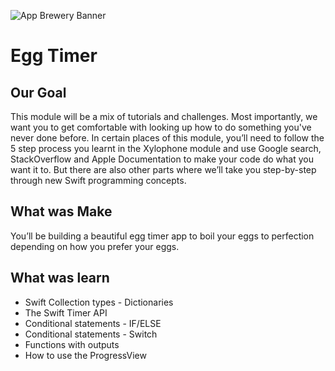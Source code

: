 ![App Brewery Banner](Documentation/AppBreweryBanner.png)

# Egg Timer

## Our Goal

This module will be a mix of tutorials and challenges. Most importantly, we want you to get comfortable with looking up how to do something you've never done before. In certain places of this module, you’ll need to follow the 5 step process you learnt in the Xylophone module and use Google search, StackOverflow and Apple Documentation to make your code do what you want it to. But there are also other parts where we’ll take you step-by-step through new Swift programming concepts. 

## What was Make

You’ll be building a beautiful egg timer app to boil your eggs to perfection depending on how you prefer your eggs. 

## What was learn

* Swift Collection types - Dictionaries
* The Swift Timer API
* Conditional statements - IF/ELSE
* Conditional statements - Switch
* Functions with outputs
* How to use the ProgressView







